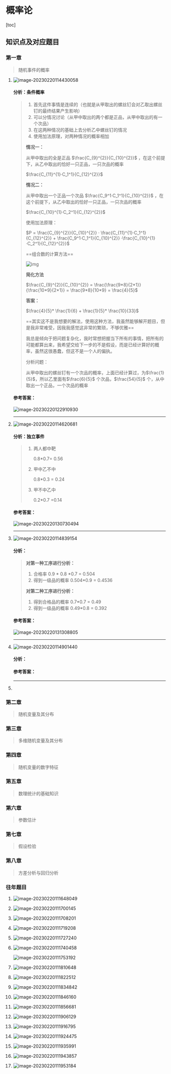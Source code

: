 # 概率论

[toc]



## 知识点及对应题目

### 第一章

> 随机事件的概率

1. ![image-20230220114430058](../../../resource/image-20230220114430058.png)

   #### 分析：条件概率

   > 1. 首先这件事情是连续的（也就是从甲取出的螺丝钉会对乙取出螺丝钉的最终结果产生影响）
   > 2. 可以分情况讨论（从甲中取出的两个都是正品，从甲中取出的有一个次品）
   > 3. 在这两种情况的基础上去分析乙中螺丝钉的情况
   > 4. 使用加法原理，对两种情况的概率相加
   >
   > **情况一：**
   >
   > 从甲中取出的全是正品 $\frac{C_{9}^{2}}{C_{10}^{2}}$ ，在这个前提下，从乙中取出的恰好一只正品，一只次品的概率
   >
   > $\frac{C_{11}^{1}·C_1^1}{C_{12}^{2}}$ 
   >
   > **情况二：**
   >
   > 从甲中取出一个正品一个次品 $\frac{C_9^1·C_1^1}{C_{10}^{2}}$ ，在这个前提下，从乙中取出的恰好一只正品，一只次品的概率
   >
   > $\frac{C_{10}^{1}·C_2^1}{C_{12}^{2}}$ 
   >
   > 使用加法原理：
   >
   > $P = \frac{C_{9}^{2}}{C_{10}^{2}} · \frac{C_{11}^{1}·C_1^1}{C_{12}^{2}} + \frac{C_9^1·C_1^1}{C_{10}^{2}} ·\frac{C_{10}^{1}·C_2^1}{C_{12}^{2}}$
   >
   > ==组合数的计算方法==
   >
   > ![img](../../../resource/webp.webp)
   >
   > **简化方法**
   >
   > $\frac{C_{9}^{2}}{C_{10}^{2}} = \frac{\frac{9*8}{2*1}}{\frac{10*9}{2*1}} = \frac{9*8}{10*9} = \frac{4}{5}$ 
   >
   > **答案：**
   >
   > $\frac{4}{5}* \frac{1}{6} + \frac{1}{5}* \frac{10}{33}$
   >
   > ==其实这不是我想要的解法，使用这种方法，我虽然能够解开题目，但是我非常难受，因我我感觉这非常的繁琐，不够优雅==
   >
   > 我总是倾向于把问题复杂化，我时常想把握当下所有的事情，把所有的可能都算出来，我希望交给下一步的不是假设，而是已经计算好的概率，虽然这很愚蠢，但这不是一个人的偏执。
   >
   > 分析问题：
   >
   > 从甲中取出的螺丝钉有一个次品的概率，上面已经计算过，为$\frac{1}{5}$，所以乙里面有$\frac{6}{5}$ 个次品，$\frac{54}{5}$ 个，从中取出一个正品，一个次品的概率

   #### 参考答案：

   ![image-20230220122910930](../../../resource/image-20230220122910930.png)

   ---

    

2. ![image-20230220114620681](../../../resource/image-20230220114620681.png)

   #### 分析：独立事件

   > 1. 两人都中靶
   >
   >    0.8*0.7= 0.56
   >
   > 2. 甲中乙不中
   >
   >    0.8*0.3 = 0.24
   >
   > 3. 甲不中乙中
   >
   >    0.2*0.7 =0.14

   #### 参考答案：

   ![image-20230220130730494](../../../resource/image-20230220130730494.png)

   ---

   

3. ![image-20230220114839154](../../../resource/image-20230220114839154.png)

   #### 分析：

   > **对第一种工序进行分析：**
   >
   > 1. 合格率 0.9 * 0.8 *0.7 = 0.504
   > 2. 得到一级品的概率 0.504*0.9 = 0.4536
   >
   > **对第二种工序进行分析：**
   >
   > 1. 得到合格品的概率 0.7*0.7 = 0.49
   > 2. 得到一级品的概率 0.49*0.8 = 0.392

   #### 参考答案：

   ![image-20230220131308805](../../../resource/image-20230220131308805.png)

   ---

   

4. ![image-20230220114901440](../../../resource/image-20230220114901440.png)

   #### 分析：

   #### 参考答案：

   ---

   

5. 

### 第二章

> 随机变量及其分布

### 第三章

> 多维随机变量及其分布

### 第四章

> 随机变量的数字特征

### 第五章

> 数理统计的基础知识

### 第六章

> 参数估计

### 第七章

> 假设检验

### 第八章

> 方差分析与回归分析



### 往年题目

1. ![image-20230220111648049](../../../resource/image-20230220111648049.png)

2. ![image-20230220111700145](../../../resource/image-20230220111700145.png)

3. ![image-20230220111708201](../../../resource/image-20230220111708201.png)

4. ![image-20230220111719208](../../../resource/image-20230220111719208.png)

5. ![image-20230220111727240](../../../resource/image-20230220111727240.png)

6. ![image-20230220111740458](../../../resource/image-20230220111740458.png)

   ![image-20230220111753192](../../../resource/image-20230220111753192.png) 

7. ![image-20230220111810648](../../../resource/image-20230220111810648.png)

8. ![image-20230220111822512](../../../resource/image-20230220111822512.png)

9. ![image-20230220111834842](../../../resource/image-20230220111834842.png)

10. ![image-20230220111846160](../../../resource/image-20230220111846160.png)

11. ![image-20230220111856681](../../../resource/image-20230220111856681.png)

12. ![image-20230220111906129](../../../resource/image-20230220111906129.png)

13. ![image-20230220111916795](../../../resource/image-20230220111916795.png)

14. ![image-20230220111924475](../../../resource/image-20230220111924475.png)

15. ![image-20230220111935991](../../../resource/image-20230220111935991.png)

16. ![image-20230220111943857](../../../resource/image-20230220111943857.png)

17. ![image-20230220111953184](../../../resource/image-20230220111953184.png)



